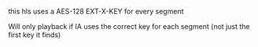 this hls uses a AES-128 EXT-X-KEY for every segment

Will only playback if IA uses the correct key for each segment (not just the first key it finds)